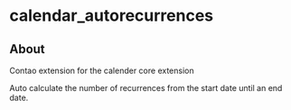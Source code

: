 calendar_autorecurrences
=================

About
-----

Contao extension for the calender core extension

Auto calculate the number of recurrences from the start date until an end date.